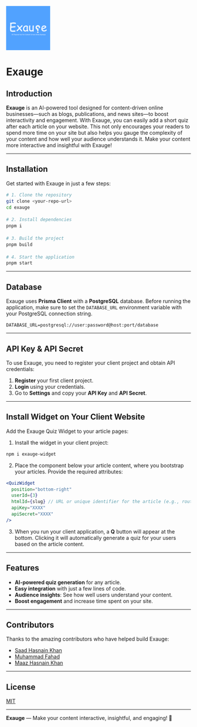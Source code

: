 <img src="/public/Exauge.png" class="logo" width="120"/>

# Exauge

## Introduction

**Exauge** is an AI-powered tool designed for content-driven online businesses—such as blogs, publications, and news sites—to boost interactivity and engagement. With Exauge, you can easily add a short quiz after each article on your website. This not only encourages your readers to spend more time on your site but also helps you gauge the complexity of your content and how well your audience understands it. Make your content more interactive and insightful with Exauge!

---

## Installation

Get started with Exauge in just a few steps:

```bash
# 1. Clone the repository
git clone <your-repo-url>
cd exauge

# 2. Install dependencies
pnpm i

# 3. Build the project
pnpm build

# 4. Start the application
pnpm start
```

---

## Database

Exauge uses **Prisma Client** with a **PostgreSQL** database.
Before running the application, make sure to set the `DATABASE_URL` environment variable with your PostgreSQL connection string.

```env
DATABASE_URL=postgresql://user:password@host:port/database
```

---

## API Key \& API Secret

To use Exauge, you need to register your client project and obtain API credentials:

1. **Register** your first client project.
2. **Login** using your credentials.
3. Go to **Settings** and copy your **API Key** and **API Secret**.

---

## Install Widget on Your Client Website

Add the Exauge Quiz Widget to your article pages:

1. Install the widget in your client project:

```bash
npm i exauge-widget
```

2. Place the component below your article content, where you bootstrap your articles.
Provide the required attributes:

```jsx
<QuizWidget
  position="bottom-right"
  userId={3}
  htmlId={slug} // URL or unique identifier for the article (e.g., router.pathName)
  apiKey="XXXX"
  apiSecret="XXXX"
/>
```

3. When you run your client application, a **Q** button will appear at the bottom.
Clicking it will automatically generate a quiz for your users based on the article content.

---

## Features

- **AI-powered quiz generation** for any article.
- **Easy integration** with just a few lines of code.
- **Audience insights**: See how well users understand your content.
- **Boost engagement** and increase time spent on your site.

---

## Contributors

Thanks to the amazing contributors who have helped build Exauge:

- [Saad Hasnain Khan](https://github.com/hasnainsaad93)
- [Muhammad Fahad](https://github.com/Mfahad11)
- [Maaz Hasnain Khan](https://github.com/maazhasnainkhan)

---

## License

[MIT](LICENSE)

---

**Exauge** — Make your content interactive, insightful, and engaging! 🚀


